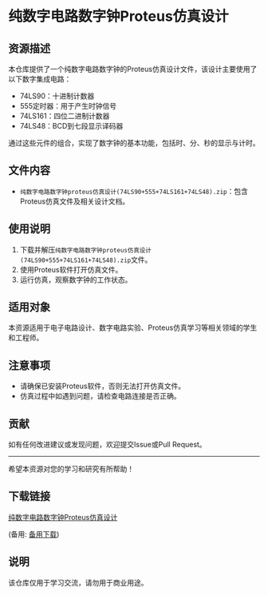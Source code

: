 # 纯数字电路数字钟Proteus仿真设计

## 资源描述

本仓库提供了一个纯数字电路数字钟的Proteus仿真设计文件，该设计主要使用了以下数字集成电路：

- 74LS90：十进制计数器
- 555定时器：用于产生时钟信号
- 74LS161：四位二进制计数器
- 74LS48：BCD到七段显示译码器

通过这些元件的组合，实现了数字钟的基本功能，包括时、分、秒的显示与计时。

## 文件内容

- `纯数字电路数字钟proteus仿真设计(74LS90+555+74LS161+74LS48).zip`：包含Proteus仿真文件及相关设计文档。

## 使用说明

1. 下载并解压`纯数字电路数字钟proteus仿真设计(74LS90+555+74LS161+74LS48).zip`文件。
2. 使用Proteus软件打开仿真文件。
3. 运行仿真，观察数字钟的工作状态。

## 适用对象

本资源适用于电子电路设计、数字电路实验、Proteus仿真学习等相关领域的学生和工程师。

## 注意事项

- 请确保已安装Proteus软件，否则无法打开仿真文件。
- 仿真过程中如遇到问题，请检查电路连接是否正确。

## 贡献

如有任何改进建议或发现问题，欢迎提交Issue或Pull Request。

---

希望本资源对您的学习和研究有所帮助！

## 下载链接
[纯数字电路数字钟Proteus仿真设计](https://pan.quark.cn/s/def5d52bd9de) 

(备用: [备用下载](https://pan.baidu.com/s/1NIEWtvmyw9ITEDU73wbchQ?pwd=1234))

## 说明

该仓库仅用于学习交流，请勿用于商业用途。
